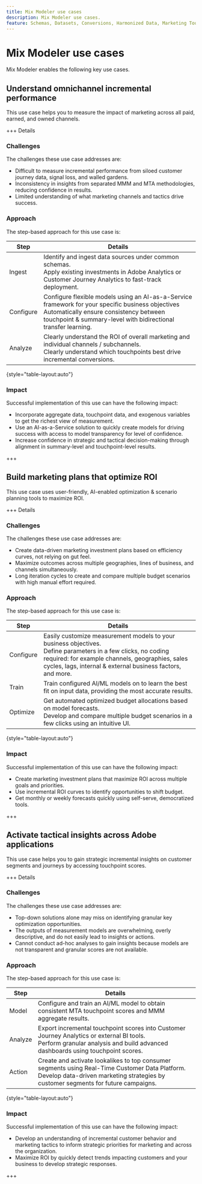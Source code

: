 ```yaml
---
title: Mix Modeler use cases
description: Mix Modeler use cases.
feature: Schemas, Datasets, Conversions, Harmonized Data, Marketing Touch Points, Models, Plans
---
```


# Mix Modeler use cases

Mix Modeler enables the following key use cases.

## Understand omnichannel incremental performance

This use case helps you to measure the impact of marketing across all paid, earned, and owned channels.

+++ Details

### Challenges

The challenges these use case addresses are:

* Difficult to measure incremental performance from siloed customer journey data, signal loss, and walled gardens.
* Inconsistency in insights from separated MMM and MTA methodologies, reducing confidence in results.
* Limited understanding of what marketing channels and tactics drive success.

### Approach

The step-based approach for this use case is:

| Step | Details |
|---|---|
| Ingest | Identify and ingest data sources under common schemas. <br/>Apply existing investments in  Adobe Analytics or Customer Journey Analytics to fast-track deployment. |
| Configure | Configure flexible models using an AI-as-a-Service framework for your specific business objectives<br/>Automatically ensure consistency between touchpoint & summary-level with bidirectional transfer learning. |
| Analyze | Clearly understand the ROI of overall marketing and individual channels / subchannels.<br/>Clearly understand which touchpoints best drive incremental conversions. |

{style="table-layout:auto"}


### Impact 

Successful implementation of this use can have the following impact:

* Incorporate aggregate data, touchpoint data, and exogenous variables to get the richest view of measurement.
* Use an AI-as-a-Service solution to quickly create models for driving success with access to model transparency for level of confidence.
* Increase confidence in strategic and tactical decision-making through alignment in summary-level and touchpoint-level results.

+++


## Build marketing plans that optimize ROI

This use case uses user-friendly, AI-enabled optimization & scenario planning tools to maximize ROI.

+++ Details

### Challenges

The challenges these use case addresses are:

* Create data-driven marketing investment plans based on efficiency curves, not relying on gut feel.
* Maximize outcomes across multiple geographies, lines of business, and channels simultaneously.
* Long iteration cycles to create and compare multiple budget scenarios with high manual effort required.


### Approach

The step-based approach for this use case is:

| Step | Details |
|---|---|
| Configure | Easily customize measurement models to your business objectives.<br/>Define parameters in a few clicks, no coding required: for example channels, geographies, sales cycles, lags, internal & external business factors, and more.|
| Train | Train configured AI/ML models on to learn the best fit on input data, providing the most accurate results. |
| Optimize | Get automated optimized budget allocations based on model forecasts.<br/>Develop and compare multiple budget scenarios in a few clicks using an intuitive UI. |

{style="table-layout:auto"}


### Impact 

Successful implementation of this use can have the following impact:

* Create marketing investment plans that maximize ROI across multiple goals and priorities.
* Use incremental ROI curves to identify opportunities to shift budget.
* Get monthly or weekly forecasts quickly using self-serve, democratized tools.

+++

<!-- This use case is not supported with initial release

## Make data-driven inflight optimizations

This use case helps you to improve ROI weekly by assessing actual and forecasted performance to make inflight improvements.

+++ Details

### Challenges

The challenges this use case addresses are:

* Campaign performance is often slow, or lacks granularity need to confidently optimize.
* Messy, non-standardized data across dozens of channels and sources drives slow time to insight.
* No democratized access to tools and overreliance on select experts or external vendors, increasing turnaround times.



### Approach

The step based approach for this use case:

| Step | Details |
|---|---|
| Ingest | Ingest data in common schemas for easy model refreshes and reusability across Experience Platform applications.<br/>Streamline data piping, cleaning & QA with automated harmonization tools. |
| Refresh | Build and refresh AI/ML  models using a user-friendly, self-service platform.<br/>Get new results, including historic and forecasted ROIs by channel, on a weekly or monthly basis. |
| Optimize | Make rapid inflight optimizations by shifting spend across channels based on measured performance. |

{style="table-layout:auto"}


### Impact 

Successful implementation of this use can have the following impact:

* Maximize speed, scalability, and usability across measurement & analytic use cases with standardized data schemas and common data foundation.
* Rapidly make weekly or monthly inflight optimizations and maximize ROI with data-driven spend shifts that reflect best forecasted ROIs.

+++

-->

## Activate tactical insights across Adobe applications

This use case helps you to gain strategic incremental insights on customer segments and journeys by accessing touchpoint scores.

+++ Details

### Challenges

The challenges these use case addresses are:

* Top-down solutions alone may miss on identifying granular key optimization opportunities.
* The outputs of measurement models are overwhelming, overly descriptive, and do not easily lead to insights or actions.
* Cannot conduct ad-hoc analyses to gain insights because models are not transparent and granular scores are not available.


### Approach

The step-based approach for this use case is:

| Step | Details |
|---|---|
| Model | Configure and train an AI/ML model to obtain consistent MTA touchpoint scores and MMM aggregate results. |
| Analyze | Export incremental touchpoint scores into Customer Journey Analytics or external BI tools.<br/>Perform granular analysis and build advanced dashboards using touchpoint scores. |
| Action | Create and activate lookalikes to top consumer segments using Real-Time Customer Data Platform.<br/>Develop data-driven marketing strategies by customer segments for future campaigns. | 

{style="table-layout:auto"}


### Impact 

Successful implementation of this use can have the following impact:

* Develop an understanding of incremental customer behavior and marketing tactics to inform strategic priorities for marketing and across the organization.
* Maximize ROI by quickly detect trends impacting customers and your business to develop strategic responses.


+++

